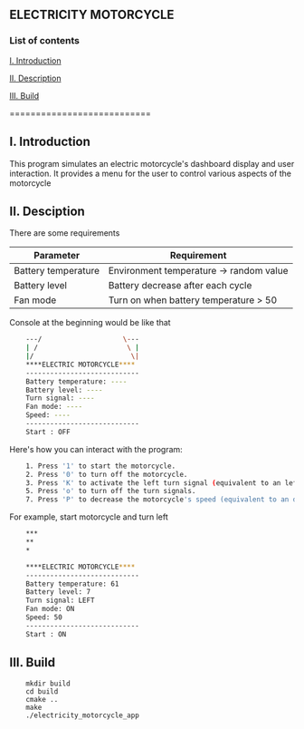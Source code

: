 ## ELECTRICITY MOTORCYCLE

### List of contents

[I. Introduction](#Intro)

[II. Description](#Desciption)

[III. Build](#Build)
		
===========================

<a name="Intro"></a>
## I. Introduction

This program simulates an electric motorcycle's dashboard display and user interaction.
It provides a menu for the user to control various aspects of the motorcycle

<a name="Desciption"></a>
## II. Desciption
There are some requirements

| Parameter                     | Requirement | 
|--------------                 |-------|
| Battery temperature           | Environment temperature -> random value |
| Battery level                 | Battery decrease after each cycle|  
| Fan mode                      | Turn on when battery temperature > 50 | 

Console at the beginning would be like that 

```sh
    ---/                    \---
    | /                      \ |
    |/                        \|
    ****ELECTRIC MOTORCYCLE****
    ----------------------------
    Battery temperature: ----
    Battery level: ----
    Turn signal: ----
    Fan mode: ----
    Speed: ----
    ----------------------------
    Start : OFF
```
Here's how you can interact with the program:
```sh
    1. Press '1' to start the motorcycle.
    2. Press '0' to turn off the motorcycle.
    3. Press 'K' to activate the left turn signal (equivalent to an left arrow).
    5. Press 'o' to turn off the turn signals.
    7. Press 'P' to decrease the motorcycle's speed (equivalent to an down arrow).
```
For example, start motorcycle and turn left
```sh
    ***
    **
    *

    ****ELECTRIC MOTORCYCLE****
    ----------------------------
    Battery temperature: 61
    Battery level: 7
    Turn signal: LEFT
    Fan mode: ON
    Speed: 50
    ----------------------------
    Start : ON
```

<a name="Build"></a>
## III. Build
```
    mkdir build
    cd build
    cmake ..
    make
    ./electricity_motorcycle_app
```
